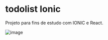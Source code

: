 # todolist Ionic

Projeto para fins de estudo com IONIC e React.


![image](https://user-images.githubusercontent.com/41599309/178398352-8b11150c-227f-437e-b594-a68c23bb192e.png)
